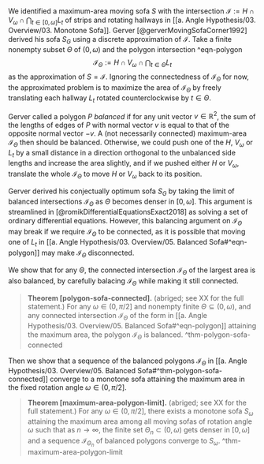 We identified a maximum-area moving sofa $S$ with the intersection $\mathcal{I} := H \cap V_\omega \cap \bigcap_{t \in [0, \omega]} L_t$ of strips and rotating hallways in [[a. Angle Hypothesis/03. Overview/03. Monotone Sofa]]. Gerver [@gerverMovingSofaCorner1992] derived his sofa $S_G$ using a discrete approximation of $\mathcal{I}$. Take a finite nonempty subset $\Theta$ of $(0, \omega)$ and the polygon intersection ^eqn-polygon
$$
\mathcal{I}_\Theta := H \cap V_\omega \cap \bigcap_{t \in \Theta} L_t
$$
as the approximation of $S = \mathcal{I}$. Ignoring the connectedness of $\mathcal{I}_\Theta$ for now, the approximated problem is to maximize the area of $\mathcal{I}_\Theta$ by freely translating each hallway $L_t$ rotated counterclockwise by $t \in \Theta$.

Gerver called a polygon $P$ _balanced_ if for any unit vector $v \in \mathbb{R}^2$, the sum of the lengths of edges of $P$ with normal vector $v$ is equal to that of the opposite normal vector $-v$. A (not necessarily connected) maximum-area $\mathcal{I}_\Theta$ then should be balanced. Otherwise, we could push one of the $H$, $V_\omega$ or $L_t$ by a small distance in a direction orthogonal to the unbalanced side lengths and increase the area slightly, and if we pushed either $H$ or $V_\omega$, translate the whole $\mathcal{I}_\Theta$ to move $H$ or $V_\omega$ back to its position.

Gerver derived his conjectually optimum sofa $S_G$ by taking the limit of balanced intersections $\mathcal{I}_\Theta$ as $\Theta$ becomes denser in $[0, \omega]$. This argument is streamlined in [@romikDifferentialEquationsExact2018] as solving a set of ordinary differential equations. However, this balancing argument on $\mathcal{I}_\Theta$ may break if we require $\mathcal{I}_\Theta$ to be connected, as it is possible that moving one of $L_t$ in [[a. Angle Hypothesis/03. Overview/05. Balanced Sofa#^eqn-polygon]] may make $\mathcal{I}_\Theta$ disconnected.

We show that for any $\Theta$, the connected intersection $\mathcal{I}_\Theta$ of the largest area is also balanced, by carefully balacing $\mathcal{I}_\Theta$ while making it still connected.

> __Theorem [polygon-sofa-connected].__ (abriged; see XX for the full statement.) For any $\omega \in (0, \pi/2]$ and nonempty finite $\Theta \subseteq (0, \omega)$, and any connected intersection $\mathcal{I}_\Theta$ of the form in [[a. Angle Hypothesis/03. Overview/05. Balanced Sofa#^eqn-polygon]] attaining the maximum area, the polygon $\mathcal{I}_\Theta$ is balanced. ^thm-polygon-sofa-connected

Then we show that a sequence of the balanced polygons $\mathcal{I}_\Theta$ in [[a. Angle Hypothesis/03. Overview/05. Balanced Sofa#^thm-polygon-sofa-connected]] converge to a monotone sofa attaining the maximum area in the fixed rotation angle $\omega \in (0, \pi/2]$.

> __Theorem [maximum-area-polygon-limit].__ (abriged; see XX for the full statement.) For any $\omega \in (0, \pi/2]$, there exists a monotone sofa $S_\omega$ attaining the maximum area among all moving sofas of rotation angle $\omega$ such that as $n \to \infty$, the finite set $\Theta_n \subset (0, \omega)$ gets denser in $[0, \omega]$ and a sequence $\mathcal{I}_{\Theta_n}$ of balanced polygons converge to $S_\omega$. ^thm-maximum-area-polygon-limit